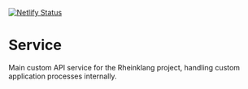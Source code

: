 [![Netlify Status](https://api.netlify.com/api/v1/badges/00dc4b3f-2fc0-49fd-a8da-5de3d7ad7edb/deploy-status)](https://app.netlify.com/sites/rheinklang-service/deploys)

# Service

Main custom API service for the Rheinklang project, handling custom application processes internally.
